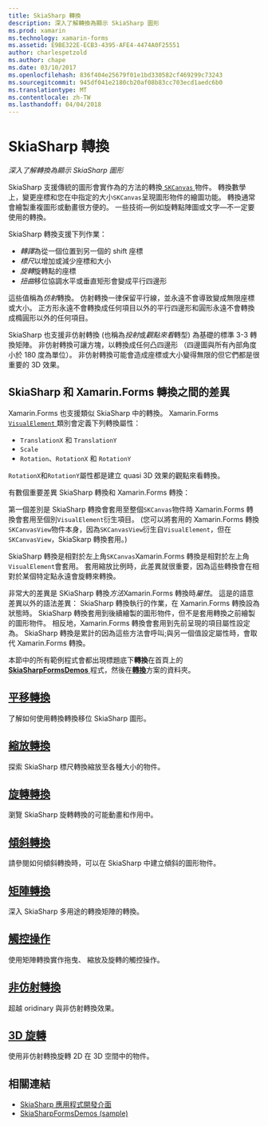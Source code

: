 ```yaml
---
title: SkiaSharp 轉換
description: 深入了解轉換為顯示 SkiaSharp 圖形
ms.prod: xamarin
ms.technology: xamarin-forms
ms.assetid: E9BE322E-ECB3-4395-AFE4-4474A0F25551
author: charlespetzold
ms.author: chape
ms.date: 03/10/2017
ms.openlocfilehash: 836f404e25679f01e1bd330582cf469299c73243
ms.sourcegitcommit: 945df041e2180cb20af08b83cc703ecd1aedc6b0
ms.translationtype: MT
ms.contentlocale: zh-TW
ms.lasthandoff: 04/04/2018
---
```

# <a name="skiasharp-transforms"></a>SkiaSharp 轉換

_深入了解轉換為顯示 SkiaSharp 圖形_

SkiaSharp 支援傳統的圖形會實作為的方法的轉換[ `SKCanvas` ](https://developer.xamarin.com/api/type/SkiaSharp.SKCanvas/)物件。 轉換數學上，變更座標和您在中指定的大小`SKCanvas`呈現圖形物件的繪圖功能。 轉換通常會繪製重複圖形或動畫很方便的。 一些技術&mdash;例如旋轉點陣圖或文字&mdash;不一定要使用的轉換。

SkiaSharp 轉換支援下列作業：

- *轉譯*為從一個位置到另一個的 shift 座標
- *標尺*以增加或減少座標和大小
- *旋轉*旋轉點的座標
- *扭曲*移位協調水平或垂直矩形會變成平行四邊形

這些值稱為*仿射*轉換。 仿射轉換一律保留平行線，並永遠不會導致變成無限座標或大小。 正方形永遠不會轉換成任何項目以外的平行四邊形和圓形永遠不會轉換成橢圓形以外的任何項目。

SkiaSharp 也支援非仿射轉換 (也稱為*投射*或*觀點來看*轉型) 為基礎的標準 3-3 轉換矩陣。 非仿射轉換可讓方塊，以轉換成任何凸四邊形 （四邊圖與所有內部角度小於 180 度為單位）。 非仿射轉換可能會造成座標或大小變得無限的但它們都是很重要的 3D 效果。

## <a name="differences-between-skiasharp-and-xamarinforms-transforms"></a>SkiaSharp 和 Xamarin.Forms 轉換之間的差異

Xamarin.Forms 也支援類似 SkiaSharp 中的轉換。 Xamarin.Forms [ `VisualElement` ](https://developer.xamarin.com/api/type/Xamarin.Forms.VisualElement/)類別會定義下列轉換屬性：

- `TranslationX` 和 `TranslationY`
- `Scale`
- `Rotation`、`RotationX` 和 `RotationY`

`RotationX`和`RotationY`屬性都是建立 quasi 3D 效果的觀點來看轉換。

有數個重要差異 SkiaSharp 轉換和 Xamarin.Forms 轉換：

第一個差別是 SkiaSharp 轉換會套用至整個`SKCanvas`物件時 Xamarin.Forms 轉換會套用至個別`VisualElement`衍生項目。 (您可以將套用的 Xamarin.Forms 轉換`SKCanvasView`物件本身，因為`SKCanvasView`衍生自`VisualElement`，但在`SKCanvasView`，SkiaSkarp 轉換套用。)

SkiaSharp 轉換是相對於左上角`SKCanvas`Xamarin.Forms 轉換是相對於左上角`VisualElement`會套用。 套用縮放比例時，此差異就很重要，因為這些轉換會在相對於某個特定點永遠會旋轉來轉換。

非常大的差異是 SKiaSharp 轉換*方法*Xamarin.Forms 轉換時*屬性*。 這是的語意差異以外的語法差異： SkiaSharp 轉換執行的作業，在 Xamarin.Forms 轉換設為狀態時。 SkiaSharp 轉換套用到後續繪製的圖形物件，但不是套用轉換之前繪製的圖形物件。 相反地，Xamarin.Forms 轉換會套用到先前呈現的項目屬性設定為。 SkiaSharp 轉換是累計的因為這些方法會呼叫;與另一個值設定屬性時，會取代 Xamarin.Forms 轉換。

本節中的所有範例程式會都出現標題底下**轉換**在首頁上的[ **SkiaSharpFormsDemos** ](https://developer.xamarin.com/samples/xamarin-forms/SkiaSharpForms/Demos/)程式，然後在[**轉換**](https://github.com/xamarin/xamarin-forms-samples/tree/master/SkiaSharpForms/SkiaSharpFormsDemos/SkiaSharpFormsDemos/SkiaSharpFormsDemos/Transforms)方案的資料夾。

## <a name="the-translate-transformtranslatemd"></a>[平移轉換](translate.md)

了解如何使用轉換轉換移位 SkiaSharp 圖形。

## <a name="the-scale-transformscalemd"></a>[縮放轉換](scale.md)

探索 SkiaSharp 標尺轉換縮放至各種大小的物件。

## <a name="the-rotate-transformrotatemd"></a>[旋轉轉換](rotate.md)

瀏覽 SkiaSharp 旋轉轉換的可能動畫和作用中。

## <a name="the-skew-transformskewmd"></a>[傾斜轉換](skew.md)

請參閱如何傾斜轉換時，可以在 SkiaSharp 中建立傾斜的圖形物件。

## <a name="matrix-transformsmatrixmd"></a>[矩陣轉換](matrix.md)

深入 SkiaSharp 多用途的轉換矩陣的轉換。

## <a name="touch-manipulationstouchmd"></a>[觸控操作](touch.md)

使用矩陣轉換實作拖曳、 縮放及旋轉的觸控操作。

## <a name="non-affine-transformsnon-affinemd"></a>[非仿射轉換](non-affine.md)

超越 oridinary 與非仿射轉換效果。

## <a name="3d-rotation3d-rotationmd"></a>[3D 旋轉](3d-rotation.md)

使用非仿射轉換旋轉 2D 在 3D 空間中的物件。


## <a name="related-links"></a>相關連結

- [SkiaSharp 應用程式開發介面](https://developer.xamarin.com/api/root/SkiaSharp/)
- [SkiaSharpFormsDemos (sample)](https://developer.xamarin.com/samples/xamarin-forms/SkiaSharpForms/Demos/)
